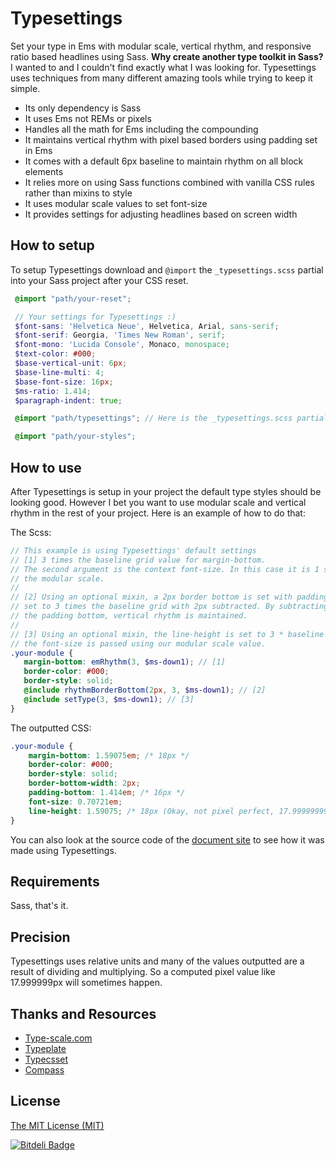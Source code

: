 Typesettings
============

Set your type in Ems with modular scale, vertical rhythm, and responsive ratio based headlines using Sass. **Why create another type toolkit in Sass?** I wanted to and I couldn't find exactly what I was looking for. Typesettings uses techniques from many different amazing tools while trying to keep it simple.

 * Its only dependency is Sass
 * It uses Ems not REMs or pixels
 * Handles all the math for Ems including the compounding
 * It maintains vertical rhythm with pixel based borders using padding set in Ems
 * It comes with a default 6px baseline to maintain rhythm on all block elements
 * It relies more on using Sass functions combined with vanilla CSS rules rather than mixins to style
 * It uses modular scale values to set font-size
 * It provides settings for adjusting headlines based on screen width

## How to setup

To setup Typesettings download and `@import` the `_typesettings.scss` partial into your Sass project after your CSS reset.

```scss
 @import "path/your-reset";

 // Your settings for Typesettings :)
 $font-sans: 'Helvetica Neue', Helvetica, Arial, sans-serif;
 $font-serif: Georgia, 'Times New Roman', serif;
 $font-mono: 'Lucida Console', Monaco, monospace;
 $text-color: #000;
 $base-vertical-unit: 6px;
 $base-line-multi: 4;
 $base-font-size: 16px;
 $ms-ratio: 1.414;
 $paragraph-indent: true;

 @import "path/typesettings"; // Here is the _typesettings.scss partial

 @import "path/your-styles";
```

## How to use

After Typesettings is setup in your project the default type styles should be looking good. However I bet you want to use modular scale and vertical rhythm in the rest of your project. Here is an example of how to do that:

The Scss:

```scss
// This example is using Typesettings' default settings
// [1] 3 times the baseline grid value for margin-bottom.
// The second argument is the context font-size. In this case it is 1 step down in
// the modular scale.
//
// [2] Using an optional mixin, a 2px border bottom is set with padding bottom
// set to 3 times the baseline grid with 2px subtracted. By subtracting the 2px from
// the padding bottom, vertical rhythm is maintained.
//
// [3] Using an optional mixin, the line-height is set to 3 * baseline grid. Then
// the font-size is passed using our modular scale value.
.your-module {
   margin-bottom: emRhythm(3, $ms-down1); // [1]
   border-color: #000;
   border-style: solid;
   @include rhythmBorderBottom(2px, 3, $ms-down1); // [2]
   @include setType(3, $ms-down1); // [3]
}
```

The outputted CSS:

```css
.your-module {
    margin-bottom: 1.59075em; /* 18px */
    border-color: #000;
    border-style: solid;
    border-bottom-width: 2px;
    padding-bottom: 1.414em; /* 16px */
    font-size: 0.70721em;
    line-height: 1.59075; /* 18px (Okay, not pixel perfect, 17.9999999999px) */
}
```

You can also look at the source code of the [document site](https://github.com/ianrose/typesettings/tree/gh-pages) to see how it was made using Typesettings.

## Requirements

Sass, that's it.

## Precision

Typesettings uses relative units and many of the values outputted are a result of dividing and multiplying. So a computed pixel value like 17.999999px will sometimes happen.

## Thanks and Resources

* [Type-scale.com](http://type-scale.com/)
* [Typeplate](https://github.com/typeplate/typeplate.github.io)
* [Typecsset](https://github.com/csswizardry/typecsset)
* [Compass](https://github.com/chriseppstein/compass)

## License

[The MIT License (MIT)](https://github.com/ianrose/typesettings/blob/master/LICENSE)




[![Bitdeli Badge](https://d2weczhvl823v0.cloudfront.net/ianrose/typesettings/trend.png)](https://bitdeli.com/free "Bitdeli Badge")